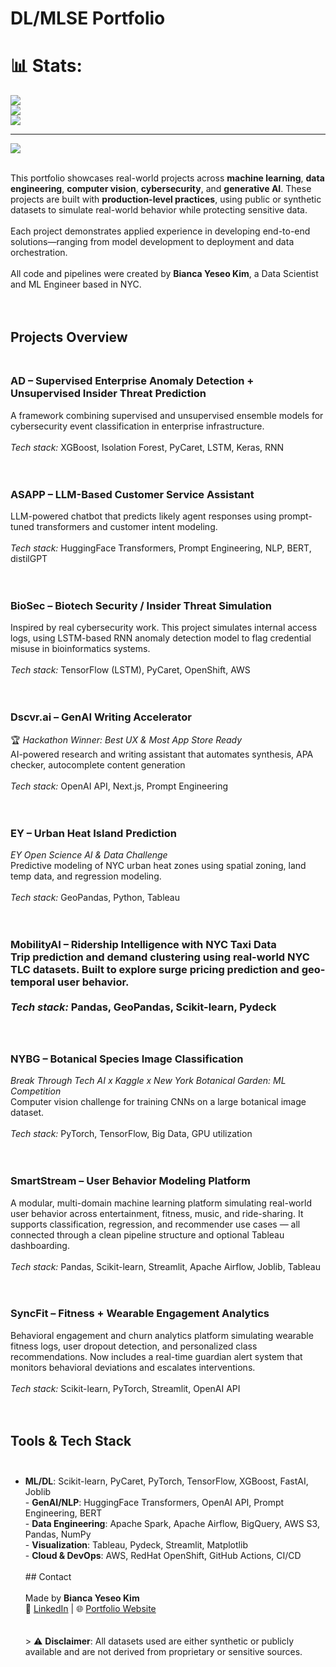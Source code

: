 # DL/MLSE Portfolio<br>

# 📊 Stats:
![](https://github-readme-stats.vercel.app/api?username=rummikub&theme=nightowl&hide_border=false&include_all_commits=false&count_private=false)<br/>
![](https://nirzak-streak-stats.vercel.app/?user=rummikub&theme=nightowl&hide_border=false)<br/>
![](https://github-readme-stats.vercel.app/api/top-langs/?username=rummikub&theme=nightowl&hide_border=false&include_all_commits=false&count_private=false&layout=compact)

---
[![](https://visitcount.itsvg.in/api?id=rummikub&icon=0&color=0)](https://visitcount.itsvg.in)

<!-- Proudly created with GPRM ( https://gprm.itsvg.in ) -->

<br>This portfolio showcases real-world projects across **machine learning**, **data engineering**, **computer vision**, **cybersecurity**, and **generative AI**. These projects are built with **production-level practices**, using public or synthetic datasets to simulate real-world behavior while protecting sensitive data.<br><br>Each project demonstrates applied experience in developing end-to-end solutions—ranging from model development to deployment and data orchestration.<br><br>All code and pipelines were created by **Bianca Yeseo Kim**, a Data Scientist and ML Engineer based in NYC.<br><br><br>

## Projects Overview<br><br>
### AD  – Supervised Enterprise Anomaly Detection + Unsupervised Insider Threat Prediction<br>
A framework combining supervised and unsupervised ensemble models for cybersecurity event classification in enterprise infrastructure.  <br><br>*Tech stack:* XGBoost, Isolation Forest, PyCaret, LSTM, Keras, RNN <br><br><br>

### ASAPP – LLM-Based Customer Service Assistant  <br>
LLM-powered chatbot that predicts likely agent responses using prompt-tuned transformers and customer intent modeling.<br><br>*Tech stack:* HuggingFace Transformers, Prompt Engineering, NLP, BERT, distilGPT<br><br><br>

### BioSec – Biotech Security / Insider Threat Simulation  <br>
Inspired by real cybersecurity work. This project simulates internal access logs, using LSTM-based RNN anomaly detection model to flag credential misuse in bioinformatics systems.  <br><br>*Tech stack:* TensorFlow (LSTM), PyCaret, OpenShift, AWS<br><br><br>

### Dscvr.ai – GenAI Writing Accelerator  <br>
🏆 *Hackathon Winner: Best UX & Most App Store Ready*  <br>AI-powered research and writing assistant that automates synthesis, APA checker, autocomplete content generation<br><br>*Tech stack:* OpenAI API, Next.js, Prompt Engineering<br><br><br>

### EY – Urban Heat Island Prediction  <br>
*EY Open Science AI & Data Challenge*<br>Predictive modeling of NYC urban heat zones using spatial zoning, land temp data, and regression modeling.  <br><br>*Tech stack:* GeoPandas, Python, Tableau<br><br><br>

### MobilityAI – Ridership Intelligence with NYC Taxi Data  <br>Trip prediction and demand clustering using real-world NYC TLC datasets. Built to explore surge pricing prediction and geo-temporal user behavior.  <br><br>*Tech stack:* Pandas, GeoPandas, Scikit-learn, Pydeck<br><br><br>

### NYBG – Botanical Species Image Classification  <br>
*Break Through Tech AI x Kaggle x New York Botanical Garden: ML Competition*<br>Computer vision challenge for training CNNs on a large botanical image dataset.  <br><br>*Tech stack:* PyTorch, TensorFlow, Big Data, GPU utilization<br><br><br>

### SmartStream – User Behavior Modeling Platform  <br>
A modular, multi-domain machine learning platform simulating real-world user behavior across entertainment, fitness, music, and ride-sharing. It supports classification, regression, and recommender use cases — all connected through a clean pipeline structure and optional Tableau dashboarding.<br><br>*Tech stack:* Pandas, Scikit-learn, Streamlit, Apache Airflow, Joblib, Tableau<br><br><br>

### SyncFit – Fitness + Wearable Engagement Analytics  <br>
Behavioral engagement and churn analytics platform simulating wearable fitness logs, user dropout detection, and personalized class recommendations. Now includes a real-time guardian alert system that monitors behavioral deviations and escalates interventions.<br><br>*Tech stack:* Scikit-learn, PyTorch, Streamlit, OpenAI API<br><br><br>

## Tools & Tech Stack<br><br>
- **ML/DL**: Scikit-learn, PyCaret, PyTorch, TensorFlow, XGBoost, FastAI, Joblib  <br>- **GenAI/NLP**: HuggingFace Transformers, OpenAI API, Prompt Engineering, BERT  <br>- **Data Engineering**: Apache Spark, Apache Airflow, BigQuery, AWS S3, Pandas, NumPy  <br>- **Visualization**: Tableau, Pydeck, Streamlit, Matplotlib  <br>- **Cloud & DevOps**: AWS, RedHat OpenShift, GitHub Actions, CI/CD  <br><br>## Contact<br><br>Made by **Bianca Yeseo Kim**  <br>🔗 [LinkedIn](https://linkedin.com/in/yeseobiancakim) | 🌐 [Portfolio Website](https://rummikub.github.io/portfolio)<br><br><br>> ⚠️ **Disclaimer**: All datasets used are either synthetic or publicly available and are not derived from proprietary or sensitive sources.<br>

